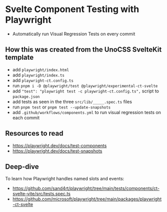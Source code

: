 # Svelte Component Testing with Playwright

- Automatically run Visual Regression Tests on every commit

## How this was created from the UnoCSS SvelteKit template

- add `playwright/index.html`
- add `playwright/index.ts`
- add `playwright-ct.config.ts`
- run `pnpm i -D @playwright/test @playwright/experimental-ct-svelte`
- add `"test": "playwright test -c playwright-ct.config.ts",` script to `package.json`
- add tests as seen in the three `src/lib/_____.spec.ts` files
- run `pnpm test` or `pnpm test --update-snapshots`
- add `.github/workflows/components.yml` to run visual regression tests on each commit 

## Resources to read

- https://playwright.dev/docs/test-components
- https://playwright.dev/docs/test-snapshots

## Deep-dive

To learn how Playwright handles named slots and events: 
- https://github.com/sand4rt/playwright/tree/main/tests/components/ct-svelte-vite/src/tests.spec.ts
- https://github.com/microsoft/playwright/tree/main/packages/playwright-ct-svelte